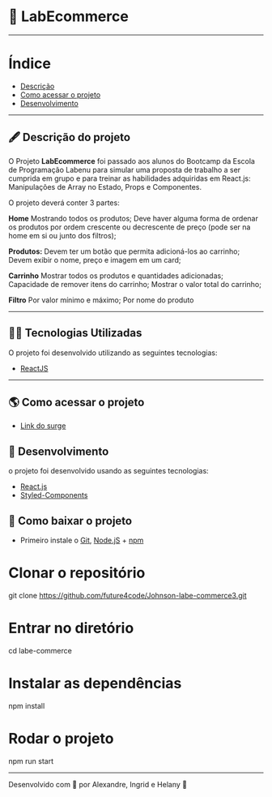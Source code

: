 #  🛒️ LabEcommerce
---


# Índice

- [Descrição](#-descrição-do-projeto)
- [Como acessar o projeto](#-como-acessar-o-projeto)
- [Desenvolvimento](#-desenvolvimento)

---

## 🖋 Descrição do projeto

O Projeto **LabEcommerce** foi passado aos alunos do Bootcamp da Escola de Programação Labenu para simular uma proposta de trabalho a ser cumprida em grupo e para treinar as habilidades adquiridas em React.js: Manipulações de Array no Estado, Props e Componentes.

O projeto deverá conter 3 partes:

**Home**
Mostrando todos os produtos;
Deve haver alguma forma de ordenar os produtos por ordem crescente ou decrescente de preço (pode ser na home em si ou junto dos filtros);

**Produtos:**
Devem ter um botão que permita adicioná-los ao carrinho;
Devem exibir o nome, preço e imagem em um card;

**Carrinho**
Mostrar todos os produtos e quantidades adicionadas;
Capacidade de remover itens do carrinho;
Mostrar o valor total do carrinho;

**Filtro**
Por valor mínimo e máximo;
Por nome do produto


---

##  👨‍💻️  Tecnologias Utilizadas

O projeto foi desenvolvido utilizando as seguintes tecnologias:

-   [ReactJS](https://reactjs.org/)




---

## 🌎 Como acessar o projeto

- [Link do surge](http://naughty-growth.surge.sh/)


## 🚀 Desenvolvimento

o projeto foi desenvolvido usando as seguintes tecnologias:

-   [React.js](https://pt-br.reactjs.org/docs/getting-started.html)
-   [Styled-Components](https://styled-components.com/docs)

## 💾  Como baixar o projeto

-   Primeiro instale o  [Git](https://git-scm.com/),  [Node.jS](https://nodejs.org/pt-br/download/)  +  [npm](https://www.npmjs.com/get-npm)

# Clonar o repositório
git clone https://github.com/future4code/Johnson-labe-commerce3.git

# Entrar no diretório
cd labe-commerce


# Instalar as dependências
npm install


# Rodar o projeto
npm run start


---

Desenvolvido com 🧡 por Alexandre, Ingrid e Helany  🤝
